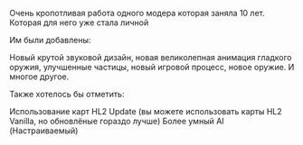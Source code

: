 Очень кропотливая работа одного модера которая заняла 10 лет. Которая для него уже стала личной

Им были добавлены:

Новый крутой звуковой дизайн, новая великолепная анимация гладкого оружия, улучшенные частицы, новый игровой процесс, новое оружие. И многое другое.

Также хотелось бы отметить:

Использование карт HL2 Update 
(вы можете использовать карты HL2 Vanilla, но обновлёные гораздо лучше) 
Более умный AI (Настраиваемый)